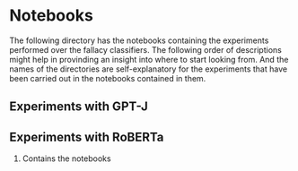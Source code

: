 # Notebooks 
The following directory has the notebooks containing the experiments performed over the fallacy classifiers. The following order of descriptions might help in provinding an insight into where to start looking from. And the names of the directories are self-explanatory for the experiments that have been carried out in the notebooks contained in them. 

## Experiments with GPT-J 
## Experiments with RoBERTa 
1. Contains the notebooks 


